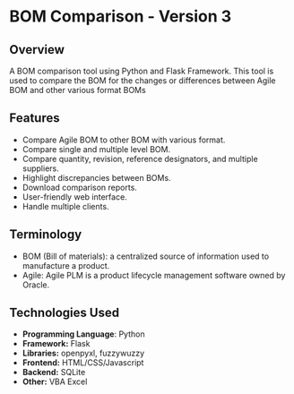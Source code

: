 # BOM Comparison - Version 3
## Overview ##

A BOM comparison tool using Python and Flask Framework. 
This tool is used to compare the BOM for the changes or differences between Agile BOM and other various format BOMs

## Features ##

- Compare Agile BOM to other BOM with various format.
- Compare single and multiple level BOM.
- Compare quantity, revision, reference designators, and multiple suppliers.
- Highlight discrepancies between BOMs.
- Download comparison reports.
- User-friendly web interface.
- Handle multiple clients.

## Terminology ##

- BOM (Bill of materials): a centralized source of information used to manufacture a product.
- Agile: Agile PLM is a product lifecycle management software owned by Oracle.

## Technologies Used ##

- **Programming Language**: Python
- **Framework:** Flask
- **Libraries:** openpyxl, fuzzywuzzy
- **Frontend:** HTML/CSS/Javascript
- **Backend:** SQLite
- **Other:** VBA Excel
